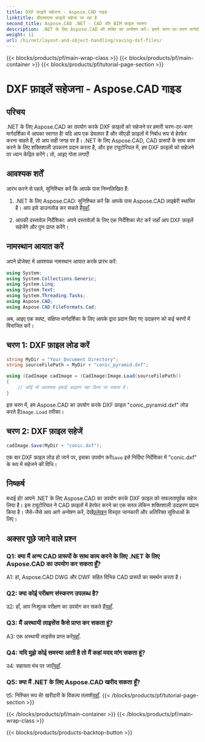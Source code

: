 ```yaml
---
title: DXF फ़ाइलें सहेजना - Aspose.CAD गाइड
linktitle: डीएक्सएफ फ़ाइलें सहेजा जा रहा है
second_title: Aspose.CAD .NET - CAD और BIM फ़ाइल स्वरूप
description: .NET के लिए Aspose.CAD की शक्ति का अन्वेषण करें। हमारे चरण-दर-चरण मार्गदर्शिका से DXF फ़ाइलों को सहजता से सहेजना सीखें।
weight: 11
url: /hi/net/layout-and-object-handling/saving-dxf-files/
---
```


{{< blocks/products/pf/main-wrap-class >}}
{{< blocks/products/pf/main-container >}}
{{< blocks/products/pf/tutorial-page-section >}}

# DXF फ़ाइलें सहेजना - Aspose.CAD गाइड

## परिचय

.NET के लिए Aspose.CAD का उपयोग करके DXF फ़ाइलों को सहेजने पर हमारी चरण-दर-चरण मार्गदर्शिका में आपका स्वागत है! यदि आप एक डेवलपर हैं और सीएडी फ़ाइलों में निर्बाध रूप से हेरफेर करना चाहते हैं, तो आप सही जगह पर हैं। .NET के लिए Aspose.CAD, CAD प्रारूपों के साथ काम करने के लिए शक्तिशाली उपकरण प्रदान करता है, और इस ट्यूटोरियल में, हम DXF फ़ाइलों को सहेजने पर ध्यान केंद्रित करेंगे। तो, आइए गोता लगाएँ!

## आवश्यक शर्तें

आरंभ करने से पहले, सुनिश्चित करें कि आपके पास निम्नलिखित हैं:

1.  .NET के लिए Aspose.CAD: सुनिश्चित करें कि आपके पास Aspose.CAD लाइब्रेरी स्थापित है। आप इसे डाउनलोड कर सकते हैं[यहाँ](https://releases.aspose.com/cad/net/).

2. आपकी दस्तावेज़ निर्देशिका: अपने दस्तावेज़ों के लिए एक निर्देशिका सेट करें जहाँ आप DXF फ़ाइलें सहेजेंगे और पुनः प्राप्त करेंगे।

## नामस्थान आयात करें

अपने प्रोजेक्ट में आवश्यक नामस्थान आयात करके प्रारंभ करें:

```csharp
using System;
using System.Collections.Generic;
using System.Linq;
using System.Text;
using System.Threading.Tasks;
using Aspose.CAD;
using Aspose.CAD.FileFormats.Cad;
```

अब, आइए एक स्पष्ट, संक्षिप्त मार्गदर्शिका के लिए आपके द्वारा प्रदान किए गए उदाहरण को कई चरणों में विभाजित करें।

## चरण 1: DXF फ़ाइल लोड करें

```csharp
string MyDir = "Your Document Directory";
string sourceFilePath = MyDir + "conic_pyramid.dxf";

using (CadImage cadImage = (CadImage)Image.Load(sourceFilePath))
{
    // कोई भी आवश्यक इकाई अद्यतन यहां किया जा सकता है।
}
```

इस चरण में, हम Aspose.CAD का उपयोग करके DXF फ़ाइल "conic_pyramid.dxf" लोड करते हैं`Image.Load` तरीका।

## चरण 2: DXF फ़ाइल सहेजें

```csharp
cadImage.Save(MyDir + "conic.dxf");
```

 एक बार DXF फ़ाइल लोड हो जाने पर, इसका उपयोग करें`Save` इसे निर्दिष्ट निर्देशिका में "conic.dxf" के रूप में सहेजने की विधि।

## निष्कर्ष

 बधाई हो! आपने .NET के लिए Aspose.CAD का उपयोग करके DXF फ़ाइल को सफलतापूर्वक सहेज लिया है। इस ट्यूटोरियल ने CAD फ़ाइलों में हेरफेर करने का एक सरल लेकिन शक्तिशाली उदाहरण प्रदान किया है। जैसे-जैसे आप आगे अन्वेषण करें, देखें[प्रलेखन](https://reference.aspose.com/cad/net/) विस्तृत जानकारी और अतिरिक्त सुविधाओं के लिए।

## अक्सर पूछे जाने वाले प्रश्न

### Q1: क्या मैं अन्य CAD प्रारूपों के साथ काम करने के लिए .NET के लिए Aspose.CAD का उपयोग कर सकता हूँ?

A1: हां, Aspose.CAD DWG और DWF सहित विभिन्न CAD प्रारूपों का समर्थन करता है।

### Q2: क्या कोई परीक्षण संस्करण उपलब्ध है?

 उ2: हाँ, आप निःशुल्क परीक्षण का उपयोग कर सकते हैं[यहाँ](https://releases.aspose.com/).

### Q3: मैं अस्थायी लाइसेंस कैसे प्राप्त कर सकता हूं?

 A3: एक अस्थायी लाइसेंस प्राप्त करें[यहाँ](https://purchase.aspose.com/temporary-license/).

### Q4: यदि मुझे कोई समस्या आती है तो मैं कहां मदद मांग सकता हूं?

 उ4: सहायता मंच पर जाएँ[यहाँ](https://forum.aspose.com/c/cad/19).

### Q5: क्या मैं .NET के लिए Aspose.CAD खरीद सकता हूँ?

 ए5: निश्चित रूप से! खरीदारी के विकल्प तलाशें[यहाँ](https://purchase.aspose.com/buy).
{{< /blocks/products/pf/tutorial-page-section >}}

{{< /blocks/products/pf/main-container >}}
{{< /blocks/products/pf/main-wrap-class >}}

{{< blocks/products/products-backtop-button >}}
